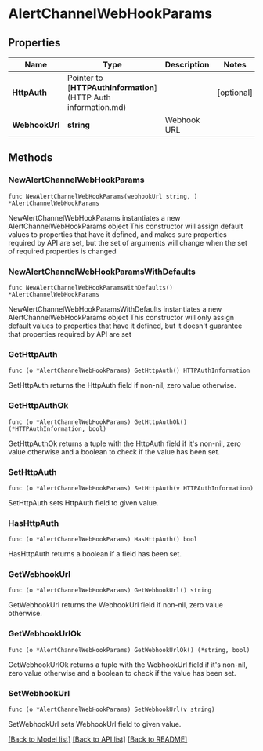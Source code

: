 # AlertChannelWebHookParams

## Properties

Name | Type | Description | Notes
------------ | ------------- | ------------- | -------------
**HttpAuth** | Pointer to [**HTTPAuthInformation**](HTTP Auth information.md) |  | [optional] 
**WebhookUrl** | **string** | Webhook URL | 

## Methods

### NewAlertChannelWebHookParams

`func NewAlertChannelWebHookParams(webhookUrl string, ) *AlertChannelWebHookParams`

NewAlertChannelWebHookParams instantiates a new AlertChannelWebHookParams object
This constructor will assign default values to properties that have it defined,
and makes sure properties required by API are set, but the set of arguments
will change when the set of required properties is changed

### NewAlertChannelWebHookParamsWithDefaults

`func NewAlertChannelWebHookParamsWithDefaults() *AlertChannelWebHookParams`

NewAlertChannelWebHookParamsWithDefaults instantiates a new AlertChannelWebHookParams object
This constructor will only assign default values to properties that have it defined,
but it doesn't guarantee that properties required by API are set

### GetHttpAuth

`func (o *AlertChannelWebHookParams) GetHttpAuth() HTTPAuthInformation`

GetHttpAuth returns the HttpAuth field if non-nil, zero value otherwise.

### GetHttpAuthOk

`func (o *AlertChannelWebHookParams) GetHttpAuthOk() (*HTTPAuthInformation, bool)`

GetHttpAuthOk returns a tuple with the HttpAuth field if it's non-nil, zero value otherwise
and a boolean to check if the value has been set.

### SetHttpAuth

`func (o *AlertChannelWebHookParams) SetHttpAuth(v HTTPAuthInformation)`

SetHttpAuth sets HttpAuth field to given value.

### HasHttpAuth

`func (o *AlertChannelWebHookParams) HasHttpAuth() bool`

HasHttpAuth returns a boolean if a field has been set.

### GetWebhookUrl

`func (o *AlertChannelWebHookParams) GetWebhookUrl() string`

GetWebhookUrl returns the WebhookUrl field if non-nil, zero value otherwise.

### GetWebhookUrlOk

`func (o *AlertChannelWebHookParams) GetWebhookUrlOk() (*string, bool)`

GetWebhookUrlOk returns a tuple with the WebhookUrl field if it's non-nil, zero value otherwise
and a boolean to check if the value has been set.

### SetWebhookUrl

`func (o *AlertChannelWebHookParams) SetWebhookUrl(v string)`

SetWebhookUrl sets WebhookUrl field to given value.



[[Back to Model list]](../README.md#documentation-for-models) [[Back to API list]](../README.md#documentation-for-api-endpoints) [[Back to README]](../README.md)


